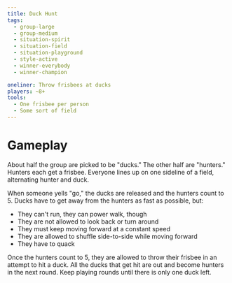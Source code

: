 ```yaml
---
title: Duck Hunt
tags:
  - group-large
  - group-medium
  - situation-spirit
  - situation-field
  - situation-playground
  - style-active
  - winner-everybody
  - winner-champion

oneliner: Throw frisbees at ducks
players: ~8+
tools:
  - One frisbee per person
  - Some sort of field
---
```

# Gameplay
About half the group are picked to be "ducks." The other half are "hunters." Hunters each get a frisbee. Everyone lines up on one sideline of a field, alternating hunter and duck.

When someone yells "go," the ducks are released and the hunters count to 5. Ducks have to get away from the hunters as fast as possible, but:

- They can't run, they can power walk, though
- They are not allowed to look back or turn around
- They must keep moving forward at a constant speed
- They are allowed to shuffle side-to-side while moving forward
- They have to quack

Once the hunters count to 5, they are allowed to throw their frisbee in an attempt to hit a duck. All the ducks that get hit are out and become hunters in the next round. Keep playing rounds until there is only one duck left.
